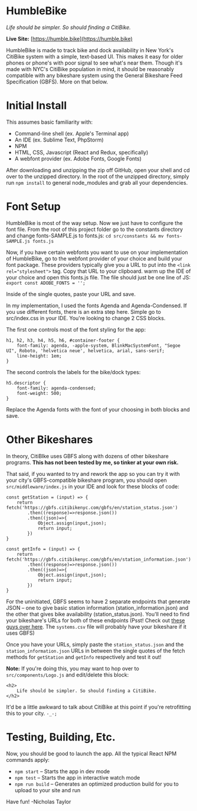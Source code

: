 # HumbleBike
_Life should be simpler. So should finding a CitiBike._

**Live Site:** [https://humble.bike](https://humble.bike)

HumbleBike is made to track bike and dock availability in New York's CitiBike system with a simple, text-based UI. This makes it easy for older phones or phone's with poor signal to see what's near them. Though it's made with NYC's CitiBike population in mind, it should be reasonably compatible with any bikeshare system using the General Bikeshare Feed Specification (GBFS). More on that below.

# Initial Install

This assumes basic familiarity with:
* Command-line shell (ex. Apple's Terminal app)
* An IDE (ex. Sublime Text, PhpStorm)
* NPM
* HTML, CSS, Javascript (React and Redux, specifically)
* A webfont provider (ex. Adobe Fonts, Google Fonts)

After downloading and unzipping the zip off GitHub, open your shell and cd over to the unzipped directory. In the root of the unzipped directory, simply run `npm install` to general node_modules and grab all your dependencies.

# Font Setup

HumbleBike is most of the way setup. Now we just have to configure the font file. From the root of this project folder go to the constants directory and change fonts-SAMPLE.js to fonts.js:
`cd src/constants && mv fonts-SAMPLE.js fonts.js`

Now, if you have certain webfonts you want to use on your implementation of HumbleBike, go to the webfont provider of your choice and build your font package. These providers typically give you a URL to put into the `<link rel="stylesheet">` tag. Copy that URL to your clipboard. warm up the IDE of your choice and open this fonts.js file. The file should just be one line of JS:
`export const ADOBE_FONTS = '';`

Inside of the single quotes, paste your URL and save.

In my implementation, I used the fonts Agenda and Agenda-Condensed. If you use different fonts, there is an extra step here. Simple go to src/index.css in your IDE. You're looking to change 2 CSS blocks.

The first one controls most of the font styling for the app:

```
h1, h2, h3, h4, h5, h6, #container-footer {
    font-family: agenda, -apple-system, BlinkMacSystemFont, "Segoe UI", Roboto, 'helvetica neue', helvetica, arial, sans-serif;
    line-height: 1em;
}
```

The second controls the labels for the bike/dock types:


```
h5.descriptor {
    font-family: agenda-condensed;
    font-weight: 500;
}
```

Replace the Agenda fonts with the font of your choosing in both blocks and save.

# Other Bikeshares

In theory, CitiBIke uses GBFS along with dozens of other bikeshare programs. **This has not been tested by me, so tinker at your own risk.**

That said, if you wanted to try and rework the app so you can try it with your city's GBFS-compatible bikeshare program, you should open `src/middleware/index.js` in your IDE and look for these blocks of code:

```
const getStation = (input) => {
	return fetch('https://gbfs.citibikenyc.com/gbfs/en/station_status.json')
		.then((response)=>response.json())
		.then((json)=>{
			Object.assign(input,json);
			return input;
		})
}

const getInfo = (input) => {
	return fetch('https://gbfs.citibikenyc.com/gbfs/en/station_information.json')
		.then((response)=>response.json())
		.then((json)=>{
			Object.assign(input,json);
			return input;
		})
}
```

For the uninitiated, GBFS seems to have 2 separate endpoints that generate JSON – one to give basic station information (station_information.json) and the other that gives bike availability (station_status.json). You'll need to find your bikeshare's URLs for both of these endpoints (Psst! Check out [these guys over here](https://github.com/NABSA/gbfs). The `systems.csv` file will probably have your bikeshare if it uses GBFS)

Once you have your URLs, simply paste the `station_status.json` and the `station_information.json` URLs in between the single quotes of the fetch methods for `getStation` and `getInfo` respectively and test it out!

**Note:** If you're doing this, you may want to hop over to `src/components/Logo.js` and edit/delete this block:

```
<h2>
	Life should be simpler. So should finding a CitiBike.
</h2>
```

It'd be a little awkward to talk about CitiBike at this point if you're retrofitting this to your city. `-_-;`


# Testing, Building, Etc.

Now, you should be good to launch the app. All the typical React NPM commands apply:
* `npm start` – Starts the app in dev mode
* `npm test` – Starts the app in interactive watch mode
* `npm run build`  – Generates an optimized production build for you to upload to your site and run

Have fun!
-Nicholas Taylor
